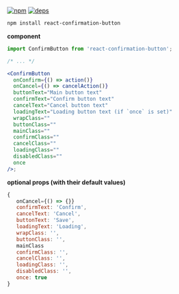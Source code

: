 [![npm][npm]][npm-url]
[![deps][deps]][deps-url]

```bash
npm install react-confirmation-button
```

**component**

```jsx
import ConfirmButton from 'react-confirmation-button';

/* ... */

<ConfirmButton
  onConfirm={() => action()}
  onCancel={() => cancelAction()}
  buttonText="Main button text"
  confirmText="Confirm button text"
  cancelText="Cancel button text"
  loadingText="Loading button text (if `once` is set)"
  wrapClass=""
  buttonClass=""
  mainClass=""
  confirmClass=""
  cancelClass=""
  loadingClass=""
  disabledClass=""
  once
/>;
```

**optional props (with their default values)**

```js
{
   onCancel={() => {}}
   confirmText: 'Confirm',
   cancelText: 'Cancel',
   buttonText: 'Save',
   loadingText: 'Loading',
   wrapClass: '',
   buttonClass: '',
   mainClass
   confirmClass: '',
   cancelClass: '',
   loadingClass: '',
   disabledClass: '',
   once: true
}
```

[npm]: https://img.shields.io/npm/v/react-confirmation-button.svg
[npm-url]: https://npmjs.com/package/react-confirmation-button
[deps]: https://david-dm.org/e-e/react-confirmation-button.svg
[deps-url]: https://david-dm.org/e-e/react-confirmation-button
